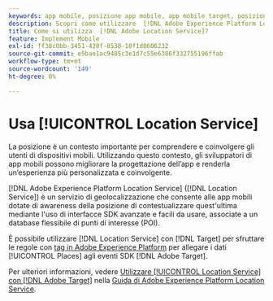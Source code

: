 ```yaml
---
keywords: app mobile, posizione app mobile, app mobile target, posizioni target mobile, servizio posizione, servizio posizione adobe experience cloud, punti di interesse, sdk, posizione, app mobile1
description: Scopri come utilizzare  [!DNL Adobe Experience Platform Location Service] per abilitare le tue app mobili con la localizzazione.
title: Come si utilizza  [!DNL Adobe Location Service]?
feature: Implement Mobile
exl-id: ff38c0bb-3451-420f-8538-10f1d0606232
source-git-commit: e5bae1ac9485c3e1d7c55e6386f332755196ffab
workflow-type: tm+mt
source-wordcount: '149'
ht-degree: 0%

---
```


# Usa [!UICONTROL Location Service]

La posizione è un contesto importante per comprendere e coinvolgere gli utenti di dispositivi mobili. Utilizzando questo contesto, gli sviluppatori di app mobili possono migliorare la progettazione dell’app e renderla un’esperienza più personalizzata e coinvolgente.

[!DNL Adobe Experience Platform Location Service] ([!DNL Location Service]) è un servizio di geolocalizzazione che consente alle app mobili dotate di awareness della posizione di contestualizzare quest&#39;ultima mediante l&#39;uso di interfacce SDK avanzate e facili da usare, associate a un database flessibile di punti di interesse (POI).

È possibile utilizzare [!DNL Location Service] con [!DNL Target] per sfruttare le regole con [tag in Adobe Experience Platform](https://experienceleague.adobe.com/docs/experience-platform/tags/home.html?lang=it) per allegare i dati [!UICONTROL Places] agli eventi SDK [!DNL Adobe Target].

Per ulteriori informazioni, vedere [Utilizzare [!UICONTROL Location Service] con [!DNL Adobe Target]](https://experienceleague.adobe.com/docs/places/using/use-places-with-other-solutions/places-target/places-target.html) nella [Guida di Adobe Experience Platform Location Service](https://experienceleague.adobe.com/docs/places/using/home.html).
